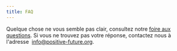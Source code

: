 ```yaml
---
title: FAQ 
---
```

Quelque chose ne vous semble pas clair, consultez notre [foire aux questions](). Si vous ne trouvez pas votre réponse, contactez nous à l'adresse  info@positive-future.org.